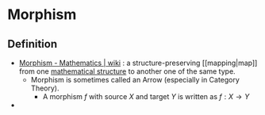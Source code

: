 # Morphism

## Definition
- [Morphism - Mathematics | wiki](https://en.wikipedia.org/wiki/Morphism) : a structure-preserving [[mapping|map]] from one [mathematical structure](https://en.wikipedia.org/wiki/Mathematical_structure) to another one of the same type.
	- Morphism is sometimes called an Arrow (especially in Category Theory).
		- A morphism $f$ with source $X$ and target $Y$ is written as $f : X \rightarrow Y$
- 
